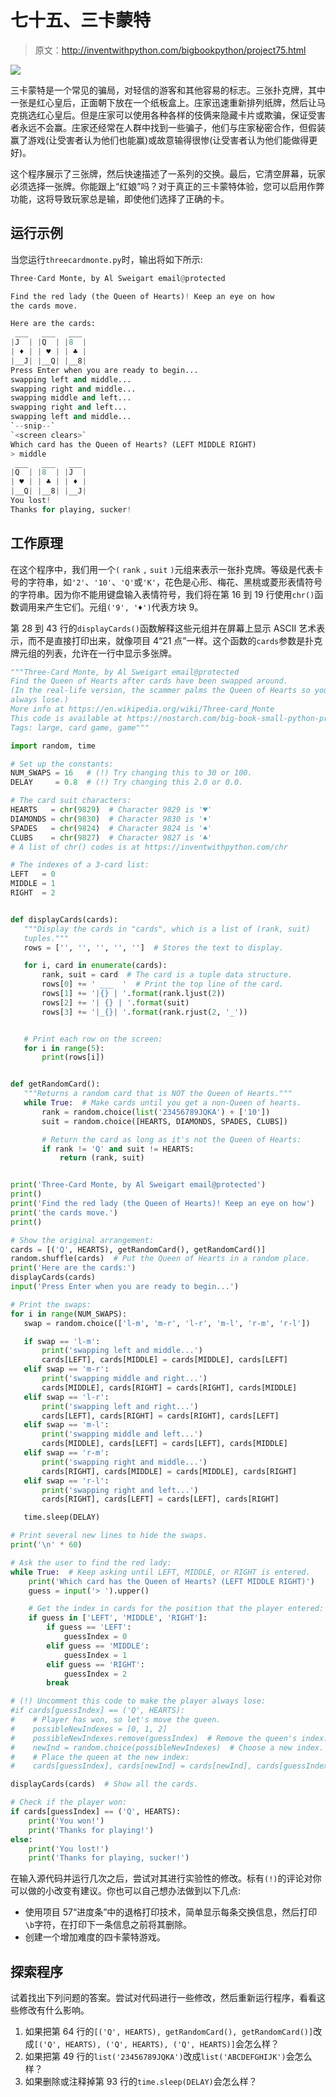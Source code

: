 # 七十五、三卡蒙特

> 原文：<http://inventwithpython.com/bigbookpython/project75.html>

![](img/9d995d63aaead72cad01120081eb8f75.png)

三卡蒙特是一个常见的骗局，对轻信的游客和其他容易的标志。三张扑克牌，其中一张是红心皇后，正面朝下放在一个纸板盒上。庄家迅速重新排列纸牌，然后让马克挑选红心皇后。但是庄家可以使用各种各样的伎俩来隐藏卡片或欺骗，保证受害者永远不会赢。庄家还经常在人群中找到一些骗子，他们与庄家秘密合作，但假装赢了游戏(让受害者认为他们也能赢)或故意输得很惨(让受害者认为他们能做得更好)。

这个程序展示了三张牌，然后快速描述了一系列的交换。最后，它清空屏幕，玩家必须选择一张牌。你能跟上“红娘”吗？对于真正的三卡蒙特体验，您可以启用作弊功能，这将导致玩家总是输，即使他们选择了正确的卡。

## 运行示例

当您运行`threecardmonte.py`时，输出将如下所示:

```py
Three-Card Monte, by Al Sweigart email@protected

Find the red lady (the Queen of Hearts)! Keep an eye on how
the cards move.

Here are the cards:
 ___   ___   ___
|J  | |Q  | |8  |
| ♦ | | ♥ | | ♣ |
|__J| |__Q| |__8|
Press Enter when you are ready to begin...
swapping left and middle...
swapping right and middle...
swapping middle and left...
swapping right and left...
swapping left and middle...
`--snip--`
`<screen clears>`
Which card has the Queen of Hearts? (LEFT MIDDLE RIGHT)
> middle
 ___   ___   ___
|Q  | |8  | |J  |
| ♥ | | ♣ | | ♦ |
|__Q| |__8| |__J|
You lost!
Thanks for playing, sucker!
```

## 工作原理

在这个程序中，我们用一个`(` `rank` `,` `suit` `)`元组来表示一张扑克牌。等级是代表卡号的字符串，如`'2'`、`'10'`、`'Q'`或`'K'`，花色是心形、梅花、黑桃或菱形表情符号的字符串。因为你不能用键盘输入表情符号，我们将在第 16 到 19 行使用`chr()`函数调用来产生它们。元组`('9', '♦')`代表方块 9。

第 28 到 43 行的`displayCards()`函数解释这些元组并在屏幕上显示 ASCII 艺术表示，而不是直接打印出来，就像项目 4“21 点”一样。这个函数的`cards`参数是扑克牌元组的列表，允许在一行中显示多张牌。

```py
"""Three-Card Monte, by Al Sweigart email@protected
Find the Queen of Hearts after cards have been swapped around.
(In the real-life version, the scammer palms the Queen of Hearts so you
always lose.)
More info at https://en.wikipedia.org/wiki/Three-card_Monte
This code is available at https://nostarch.com/big-book-small-python-programming
Tags: large, card game, game"""

import random, time

# Set up the constants:
NUM_SWAPS = 16   # (!) Try changing this to 30 or 100.
DELAY     = 0.8  # (!) Try changing this 2.0 or 0.0.

# The card suit characters:
HEARTS   = chr(9829)  # Character 9829 is '♥'
DIAMONDS = chr(9830)  # Character 9830 is '♦'
SPADES   = chr(9824)  # Character 9824 is '♠'
CLUBS    = chr(9827)  # Character 9827 is '♣'
# A list of chr() codes is at https://inventwithpython.com/chr

# The indexes of a 3-card list:
LEFT   = 0
MIDDLE = 1
RIGHT  = 2


def displayCards(cards):
   """Display the cards in "cards", which is a list of (rank, suit)
   tuples."""
   rows = ['', '', '', '', '']  # Stores the text to display.

   for i, card in enumerate(cards):
       rank, suit = card  # The card is a tuple data structure.
       rows[0] += ' ___  '  # Print the top line of the card.
       rows[1] += '|{} | '.format(rank.ljust(2))
       rows[2] += '| {} | '.format(suit)
       rows[3] += '|_{}| '.format(rank.rjust(2, '_'))


   # Print each row on the screen:
   for i in range(5):
       print(rows[i])


def getRandomCard():
   """Returns a random card that is NOT the Queen of Hearts."""
   while True:  # Make cards until you get a non-Queen of hearts.
       rank = random.choice(list('23456789JQKA') + ['10'])
       suit = random.choice([HEARTS, DIAMONDS, SPADES, CLUBS])

       # Return the card as long as it's not the Queen of Hearts:
       if rank != 'Q' and suit != HEARTS:
           return (rank, suit)


print('Three-Card Monte, by Al Sweigart email@protected')
print()
print('Find the red lady (the Queen of Hearts)! Keep an eye on how')
print('the cards move.')
print()

# Show the original arrangement:
cards = [('Q', HEARTS), getRandomCard(), getRandomCard()]
random.shuffle(cards)  # Put the Queen of Hearts in a random place.
print('Here are the cards:')
displayCards(cards)
input('Press Enter when you are ready to begin...')

# Print the swaps:
for i in range(NUM_SWAPS):
   swap = random.choice(['l-m', 'm-r', 'l-r', 'm-l', 'r-m', 'r-l'])

   if swap == 'l-m':
       print('swapping left and middle...')
       cards[LEFT], cards[MIDDLE] = cards[MIDDLE], cards[LEFT]
   elif swap == 'm-r':
       print('swapping middle and right...')
       cards[MIDDLE], cards[RIGHT] = cards[RIGHT], cards[MIDDLE]
   elif swap == 'l-r':
       print('swapping left and right...')
       cards[LEFT], cards[RIGHT] = cards[RIGHT], cards[LEFT]
   elif swap == 'm-l':
       print('swapping middle and left...')
       cards[MIDDLE], cards[LEFT] = cards[LEFT], cards[MIDDLE]
   elif swap == 'r-m':
       print('swapping right and middle...')
       cards[RIGHT], cards[MIDDLE] = cards[MIDDLE], cards[RIGHT]
   elif swap == 'r-l':
       print('swapping right and left...')
       cards[RIGHT], cards[LEFT] = cards[LEFT], cards[RIGHT]

   time.sleep(DELAY)

# Print several new lines to hide the swaps.
print('\n' * 60)

# Ask the user to find the red lady:
while True:  # Keep asking until LEFT, MIDDLE, or RIGHT is entered.
    print('Which card has the Queen of Hearts? (LEFT MIDDLE RIGHT)')
    guess = input('> ').upper()

    # Get the index in cards for the position that the player entered:
    if guess in ['LEFT', 'MIDDLE', 'RIGHT']:
        if guess == 'LEFT':
            guessIndex = 0
        elif guess == 'MIDDLE':
            guessIndex = 1
        elif guess == 'RIGHT':
            guessIndex = 2
        break

# (!) Uncomment this code to make the player always lose:
#if cards[guessIndex] == ('Q', HEARTS):
#    # Player has won, so let's move the queen.
#    possibleNewIndexes = [0, 1, 2]
#    possibleNewIndexes.remove(guessIndex)  # Remove the queen's index.
#    newInd = random.choice(possibleNewIndexes)  # Choose a new index.
#    # Place the queen at the new index:
#    cards[guessIndex], cards[newInd] = cards[newInd], cards[guessIndex]

displayCards(cards)  # Show all the cards.

# Check if the player won:
if cards[guessIndex] == ('Q', HEARTS):
    print('You won!')
    print('Thanks for playing!')
else:
    print('You lost!')
    print('Thanks for playing, sucker!') 
```

在输入源代码并运行几次之后，尝试对其进行实验性的修改。标有`(!)`的评论对你可以做的小改变有建议。你也可以自己想办法做到以下几点:

*   使用项目 57“进度条”中的退格打印技术，简单显示每条交换信息，然后打印`\b`字符，在打印下一条信息之前将其删除。
*   创建一个增加难度的四卡蒙特游戏。

## 探索程序

试着找出下列问题的答案。尝试对代码进行一些修改，然后重新运行程序，看看这些修改有什么影响。

1.  如果把第 64 行的`[('Q', HEARTS), getRandomCard(), getRandomCard()]`改成`[('Q', HEARTS), ('Q', HEARTS), ('Q', HEARTS)]`会怎么样？
2.  如果把第 49 行的`list('23456789JQKA')`改成`list('ABCDEFGHIJK')`会怎么样？
3.  如果删除或注释掉第 93 行的`time.sleep(DELAY)`会怎么样？
